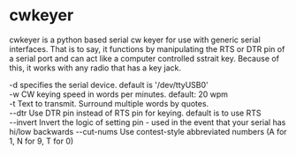 # cwkeyer

cwkeyer is a python based serial cw keyer for use with generic serial interfaces.  That is to say, it functions by manipulating the RTS or DTR pin of a serial port and can act like a computer controlled sstrait key.  Because of this, it works with any radio that has a key jack.

-d specifies the serial device. default is '/dev/ttyUSB0'  
-w CW keying speed in words per minutes. default: 20 wpm  
-t Text to transmit. Surround multiple words by quotes.  
--dtr Use DTR pin instead of RTS pin for keying. default is to use RTS  
--invert Invert the logic of setting pin - used in the event that your serial has hi/low backwards 
--cut-nums Use contest-style abbreviated numbers (A for 1, N for 9, T for 0)

